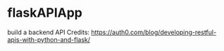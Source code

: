 # flaskAPIApp
build a backend API
 Credits: https://auth0.com/blog/developing-restful-apis-with-python-and-flask/